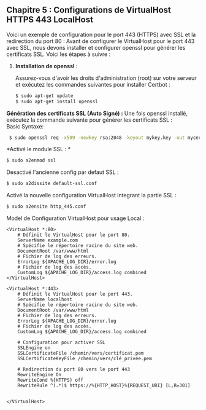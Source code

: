 ## Chapitre 5 : Configurations de VirtualHost HTTPS 443 LocalHost 

Voici un exemple de configuration pour le port 443 (HTTPS) avec SSL et la redirection du port 80 :
Avant de configurer le VirtualHost pour le port 443 avec SSL, nous devons installer et configurer openssl pour générer les certificats SSL. Voici les étapes à suivre :

1. **Installation de openssl** :

   Assurez-vous d'avoir les droits d'administration (root) sur votre serveur et exécutez les commandes suivantes pour installer Certbot :

   ```bash
   $ sudo apt-get update
   $ sudo apt-get install openssl
   ```
 **Génération des certificats SSL (Auto Signé) :**
  Une fois openssl installé, exécutez la commande suivante pour générer les certificats SSL :  
  Basic Syntaxe:
  ```bash
   $ sudo openssl req -x509 -newkey rsa:2048 -keyout mykey.key -out mycert.pem -days 365 -nodes -subj "/C=US/ST=New York/L=New York/O=My Organization/CN=localhost /emailAddress=admin@example.com"'
   ```
   
   *Activé le module SSL : *
   ```bash
   $ sudo a2enmod ssl
   ```
   Desactivé l'ancienne config par defaut SSL :
   ```bash
   $ sudo a2dissite default-ssl.conf 
   ```
   Activé la nouvelle configuration VirtualHost integrant la partie SSL :
   ```bash
   $ sudo a2ensite http_445.conf
   ```
   Model de Configuration VirtualHost pour usage Local : 
```apacheconf
<VirtualHost *:80>
    # Définit le VirtualHost pour le port 80.
    ServerName example.com
    # Spécifie le répertoire racine du site web.
    DocumentRoot /var/www/html
    # Fichier de log des erreurs.
    ErrorLog ${APACHE_LOG_DIR}/error.log
    # Fichier de log des accès.
    CustomLog ${APACHE_LOG_DIR}/access.log combined
</VirtualHost>

<VirtualHost *:443>
    # Définit le VirtualHost pour le port 443.
    ServerName localhost
    # Spécifie le répertoire racine du site web.
    DocumentRoot /var/www/html
    # Fichier de log des erreurs.
    ErrorLog ${APACHE_LOG_DIR}/error.log
    # Fichier de log des accès.
    CustomLog ${APACHE_LOG_DIR}/access.log combined

    # Configuration pour activer SSL
    SSLEngine on
    SSLCertificateFile /chemin/vers/certificat.pem
    SSLCertificateKeyFile /chemin/vers/clé_privée.pem

    # Redirection du port 80 vers le port 443
    RewriteEngine On
    RewriteCond %{HTTPS} off
    RewriteRule ^(.*)$ https://%{HTTP_HOST}%{REQUEST_URI} [L,R=301]

    
</VirtualHost>
```
